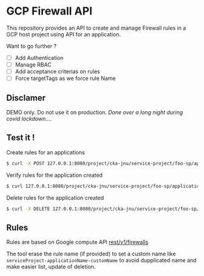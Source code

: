 # GCP Firewall API

This repository provides an API to create and manage Firewall rules in a GCP host project using API for an application.

Want to go further ?

- [ ] Add Authentication
- [ ] Manage RBAC
- [ ] Add acceptance criterias on rules
- [ ] Force targetTags as we force rule Name

## Disclamer

DEMO only. Do not use it on production. _Done over a long night during covid lockdown...._

## Test it !

Create rules for an applications

```bash
$ curl -X POST 127.0.0.1:8080/project/cka-jnu/service-project/foo-sp/application/kubernetes-the-hard-way --data '[{"CustomName": "test-ssh", "Rule": {"name": "dummy","network": "global/networks/default","allowed": [{"IPProtocol": "TCP", "ports": ["22"]}],"targetTags": ["foo"]}}]'
```

Verify rules for the application created

```bash
$ curl 127.0.0.1:8080/project/cka-jnu/service-project/foo-sp/application/kubernetes-the-hard-way | jq
```

Delete rules for the application created

```bash
$ curl -X DELETE 127.0.0.1:8080/project/cka-jnu/service-project/foo-sp/application/kubernetes-the-hard-way | jq
```

## Rules

Rules are based on Google compute API [rest/v1/firewalls](https://cloud.google.com/compute/docs/reference/rest/v1/firewalls)

The tool erase the rule name (if provided) to set a custom name like `serviceProject-applicationName-customName` to avoid dupplicated name and make easier list, update of deletion.
